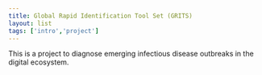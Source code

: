 ```yaml
---
title: Global Rapid Identification Tool Set (GRITS)
layout: list
tags: ['intro','project']
---
```


This is a project to diagnose emerging infectious disease outbreaks in the digital ecosystem.